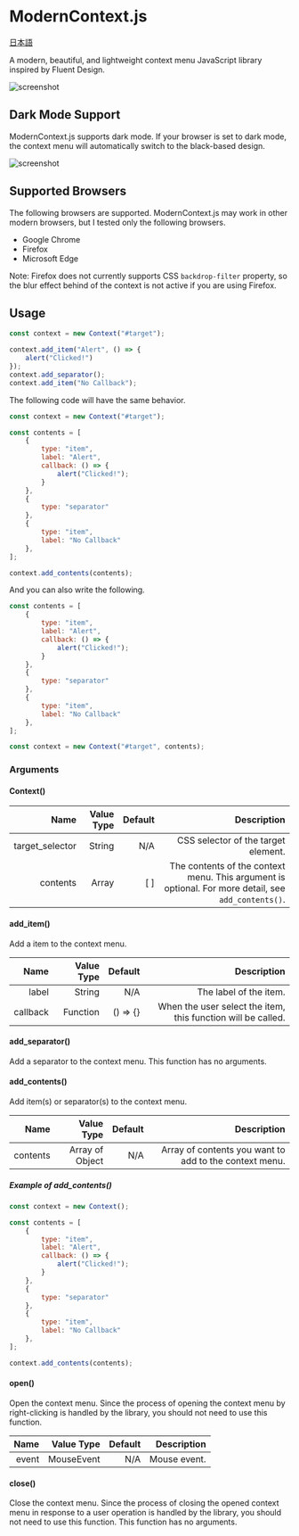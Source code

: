 # ModernContext.js

[日本語](README_ja.md)

A modern, beautiful, and lightweight context menu JavaScript library inspired by Fluent Design.

![screenshot](screenshot_light.png)

## Dark Mode Support

ModernContext.js supports dark mode. If your browser is set to dark mode, the context menu will automatically switch to the black-based design.

![screenshot](screenshot_dark.png)

## Supported Browsers

The following browsers are supported. ModernContext.js may work in other modern browsers, but I tested only the following browsers.

- Google Chrome
- Firefox
- Microsoft Edge

Note: Firefox does not currently supports CSS ``backdrop-filter`` property, so the blur effect behind of the context is not active if you are using Firefox.

## Usage

```javascript
const context = new Context("#target");

context.add_item("Alert", () => {
    alert("Clicked!")
});
context.add_separator();
context.add_item("No Callback");
```

The following code will have the same behavior.

```javascript
const context = new Context("#target");

const contents = [
    {
        type: "item",
        label: "Alert",
        callback: () => {
            alert("Clicked!");
        }
    },
    {
        type: "separator"
    },
    {
        type: "item",
        label: "No Callback"
    },
];

context.add_contents(contents);
```

And you can also write the following.

```javascript
const contents = [
    {
        type: "item",
        label: "Alert",
        callback: () => {
            alert("Clicked!");
        }
    },
    {
        type: "separator"
    },
    {
        type: "item",
        label: "No Callback"
    },
];

const context = new Context("#target", contents);
```

### Arguments

#### Context()

|Name|Value Type|Default|Description|
|--:|--:|--:|--:|
|target_selector|String|N/A|CSS selector of the target element.|
|contents|Array|[ ]|The contents of the context menu. This argument is optional. For more detail, see ``add_contents()``.|

#### add_item()

Add a item to the context menu.

|Name|Value Type|Default|Description|
|--:|--:|--:|--:|
|label|String|N/A|The label of the item.|
|callback|Function|() => {}|When the user select the item, this function will be called.|

#### add_separator()

Add a separator to the context menu. This function has no arguments.

#### add_contents()

Add item(s) or separator(s) to the context menu.

|Name|Value Type|Default|Description|
|--:|--:|--:|--:|
|contents|Array of Object|N/A|Array of contents you want to add to the context menu.|

##### Example of add_contents()

```javascript
const context = new Context();

const contents = [
    {
        type: "item",
        label: "Alert",
        callback: () => {
            alert("Clicked!");
        }
    },
    {
        type: "separator"
    },
    {
        type: "item",
        label: "No Callback"
    },
];

context.add_contents(contents);
```

#### open()

Open the context menu. Since the process of opening the context menu by right-clicking is handled by the library, you should not need to use this function.

|Name|Value Type|Default|Description|
|--:|--:|--:|--:|
|event|MouseEvent|N/A|Mouse event.|

#### close()

Close the context menu. Since the process of closing the opened context menu in response to a user operation is handled by the library, you should not need to use this function. This function has no arguments.
